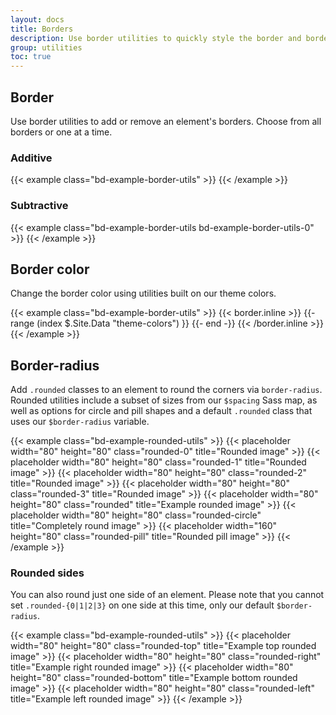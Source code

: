 ```yaml
---
layout: docs
title: Borders
description: Use border utilities to quickly style the border and border-radius of an element. Great for images, buttons, or any other element.
group: utilities
toc: true
---
```


## Border

Use border utilities to add or remove an element's borders. Choose from all borders or one at a time.

### Additive

{{< example class="bd-example-border-utils" >}}
<span class="border"></span>
<span class="border-top"></span>
<span class="border-right"></span>
<span class="border-bottom"></span>
<span class="border-left"></span>
{{< /example >}}

### Subtractive

{{< example class="bd-example-border-utils bd-example-border-utils-0" >}}
<span class="border-0"></span>
<span class="border-top-0"></span>
<span class="border-right-0"></span>
<span class="border-bottom-0"></span>
<span class="border-left-0"></span>
{{< /example >}}

## Border color

Change the border color using utilities built on our theme colors.

{{< example class="bd-example-border-utils" >}}
{{< border.inline >}}
{{- range (index $.Site.Data "theme-colors") }}
<span class="border border-{{ .name }}"></span>
{{- end -}}
{{< /border.inline >}}
<span class="border border-white"></span>
{{< /example >}}

## Border-radius

Add `.rounded` classes to an element to round the corners via `border-radius`. Rounded utilities include a subset of sizes from our `$spacing` Sass map, as well as options for circle and pill shapes and a default `.rounded` class that uses our `$border-radius` variable.

{{< example class="bd-example-rounded-utils" >}}
{{< placeholder width="80" height="80" class="rounded-0" title="Rounded image" >}}
{{< placeholder width="80" height="80" class="rounded-1" title="Rounded image" >}}
{{< placeholder width="80" height="80" class="rounded-2" title="Rounded image" >}}
{{< placeholder width="80" height="80" class="rounded-3" title="Rounded image" >}}
{{< placeholder width="80" height="80" class="rounded" title="Example rounded image" >}}
{{< placeholder width="80" height="80" class="rounded-circle" title="Completely round image" >}}
{{< placeholder width="160" height="80" class="rounded-pill" title="Rounded pill image" >}}
{{< /example >}}

### Rounded sides

You can also round just one side of an element. Please note that you cannot set `.rounded-{0|1|2|3}` on one side at this time, only our default `$border-radius`.

{{< example class="bd-example-rounded-utils" >}}
{{< placeholder width="80" height="80" class="rounded-top" title="Example top rounded image" >}}
{{< placeholder width="80" height="80" class="rounded-right" title="Example right rounded image" >}}
{{< placeholder width="80" height="80" class="rounded-bottom" title="Example bottom rounded image" >}}
{{< placeholder width="80" height="80" class="rounded-left" title="Example left rounded image" >}}
{{< /example >}}
